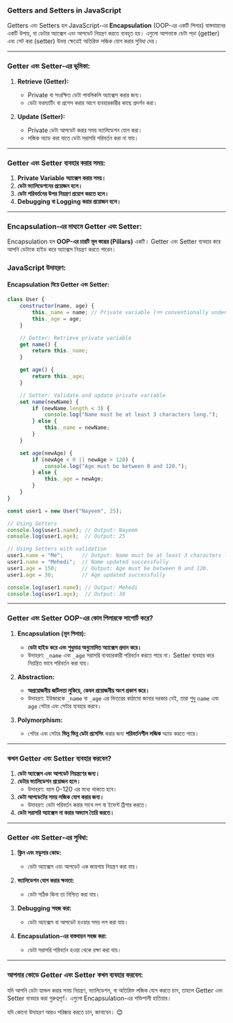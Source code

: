 ### **Getters and Setters in JavaScript**  
Getters এবং Setters হল JavaScript-এর **Encapsulation** (OOP-এর একটি পিলার) বাস্তবায়নের একটি উপায়, যা ডেটার অ্যাক্সেস এবং আপডেট নিয়ন্ত্রণ করতে ব্যবহৃত হয়। এগুলো আপনাকে ডেটা পড়া (getter) এবং সেট করা (setter) উভয় ক্ষেত্রেই অতিরিক্ত লজিক যোগ করার সুবিধা দেয়।  

---

### **Getter এবং Setter-এর ভূমিকা:**  
1. **Retrieve (Getter):**  
   - Private বা সংরক্ষিত ডেটা পাবলিকলি অ্যাক্সেস করার জন্য।  
   - ডেটা ফরম্যাটিং বা প্রসেস করার আগে ব্যবহারকারীর কাছে প্রদর্শন করা।  

2. **Update (Setter):**  
   - Private ডেটা আপডেট করার সময় ভ্যালিডেশন যোগ করা।  
   - লজিক অ্যাড করা যাতে ডেটা সরাসরি পরিবর্তন করা না যায়।  

---

### **Getter এবং Setter ব্যবহার করার সময়:**  
1. **Private Variable অ্যাক্সেস করার সময়।**  
2. **ডেটা ভ্যালিডেশনের প্রয়োজন হলে।**  
3. **ডেটা পরিবর্তনের উপর নিয়ন্ত্রণ প্রয়োগ করতে হলে।**  
4. **Debugging বা Logging করার প্রয়োজন হলে।**  

---

### **Encapsulation-এর মাধ্যমে Getter এবং Setter:**  
Encapsulation হল **OOP-এর চারটি মূল স্তম্ভের (Pillars)** একটি। Getter এবং Setter ব্যবহার করে আপনি ডেটাকে হাইড করে অ্যাক্সেস নিয়ন্ত্রণ করতে পারেন।  

### **JavaScript উদাহরণ:**  

#### **Encapsulation দিয়ে Getter এবং Setter:**  
```javascript
class User {
    constructor(name, age) {
        this._name = name; // Private variable (নাম conventionally underscore দিয়ে শুরু করা হয়)
        this._age = age;
    }

    // Getter: Retrieve private variable
    get name() {
        return this._name;
    }

    get age() {
        return this._age;
    }

    // Setter: Validate and update private variable
    set name(newName) {
        if (newName.length < 3) {
            console.log("Name must be at least 3 characters long.");
        } else {
            this._name = newName;
        }
    }

    set age(newAge) {
        if (newAge < 0 || newAge > 120) {
            console.log("Age must be between 0 and 120.");
        } else {
            this._age = newAge;
        }
    }
}

const user1 = new User("Nayeem", 25);

// Using Getters
console.log(user1.name); // Output: Nayeem
console.log(user1.age);  // Output: 25

// Using Setters with validation
user1.name = "Me";      // Output: Name must be at least 3 characters long.
user1.name = "Mehedi";  // Name updated successfully
user1.age = 150;        // Output: Age must be between 0 and 120.
user1.age = 30;         // Age updated successfully

console.log(user1.name); // Output: Mehedi
console.log(user1.age);  // Output: 30
```

---

### **Getter এবং Setter OOP-এর কোন পিলারকে সাপোর্ট করে?**  
1. **Encapsulation (মূল পিলার):**  
   - **ডেটা হাইড করে এবং শুধুমাত্র অনুমোদিত অ্যাক্সেস প্রদান করে।**  
   - উদাহরণ: `_name` এবং `_age` সরাসরি ব্যবহারকারী পরিবর্তন করতে পারে না। Setter ব্যবহার করে নিয়ন্ত্রিত ভাবে পরিবর্তন করা যায়।  

2. **Abstraction:**  
   - **অপ্রয়োজনীয় জটিলতা লুকিয়ে, কেবল প্রয়োজনীয় অংশ প্রকাশ করে।**  
   - উদাহরণ: ইউজারকে `_name` বা `_age` এর ভিতরের কাঠামো জানার দরকার নেই, তারা শুধু `name` এবং `age` গেটার এবং সেটার ব্যবহার করবে।  

3. **Polymorphism:**  
   - গেটার এবং সেটার **ভিন্ন ভিন্ন ডেটা প্রসেসিং** করার জন্য **পরিবর্তনশীল লজিক** অ্যাড করতে পারে।  

---

### **কখন Getter এবং Setter ব্যবহার করবেন?**  
1. **ডেটা অ্যাক্সেস এবং আপডেট নিয়ন্ত্রণের জন্য।**  
2. **ডেটার ভ্যালিডেশন প্রয়োজন হলে।**  
   - উদাহরণ: বয়স 0-120 এর মধ্যে থাকতে হবে।  
3. **ডেটা আপডেটের সময় লজিক যোগ করার জন্য।**  
   - উদাহরণ: ডেটা পরিবর্তন করার সাথে লগ বা ইভেন্ট ট্রিগার করতে।  
4. **ডেটা সরাসরি অ্যাক্সেস না করার অভ্যাস তৈরি করতে।**  

---

### **Getter এবং Setter-এর সুবিধা:**  
1. **ক্লিন এবং মডুলার কোড:**  
   - ডেটা অ্যাক্সেস এবং আপডেট এক জায়গায় নিয়ন্ত্রণ করা যায়।  

2. **ভ্যালিডেশন যোগ করার ক্ষমতা:**  
   - ডেটা সঠিক কিনা তা নিশ্চিত করা যায়।  

3. **Debugging সহজ করা:**  
   - ডেটা অ্যাক্সেস বা আপডেট হওয়ার সময় লগ করা যায়।  

4. **Encapsulation-এর বাস্তবায়ন সহজ করা:**  
   - ডেটা সরাসরি পরিবর্তন হওয়া থেকে রক্ষা করা যায়।  

---

### **আপনার কোডে Getter এবং Setter কখন ব্যবহার করবেন:**  
যদি আপনি ডেটা হ্যান্ডল করার সময় নিয়ন্ত্রণ, ভ্যালিডেশন, বা অতিরিক্ত লজিক যোগ করতে চান, তাহলে Getter এবং Setter ব্যবহার করা গুরুত্বপূর্ণ। এগুলো Encapsulation-এর শক্তিশালী হাতিয়ার।  

যদি কোনো উদাহরণ আরও পরিষ্কার করতে চান, জানাবেন। 😊